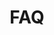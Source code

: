 ---
title: FAQ
layout: helpcenter-mobile
weight: 5
permalink: /helpcenter-mobile/faq/general-faqs/
---